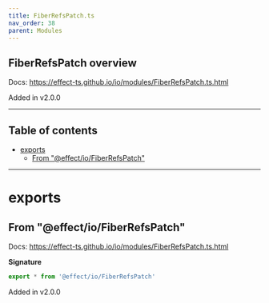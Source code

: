 ```yaml
---
title: FiberRefsPatch.ts
nav_order: 38
parent: Modules
---
```


## FiberRefsPatch overview

Docs: https://effect-ts.github.io/io/modules/FiberRefsPatch.ts.html

Added in v2.0.0

---

<h2 class="text-delta">Table of contents</h2>

- [exports](#exports)
  - [From "@effect/io/FiberRefsPatch"](#from-effectiofiberrefspatch)

---

# exports

## From "@effect/io/FiberRefsPatch"

Docs: https://effect-ts.github.io/io/modules/FiberRefsPatch.ts.html

**Signature**

```ts
export * from '@effect/io/FiberRefsPatch'
```

Added in v2.0.0
